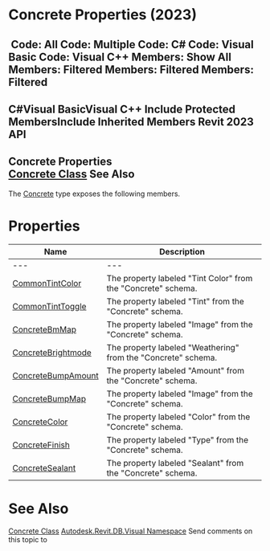 # Concrete Properties (2023)

﻿
 Code: All Code: Multiple Code: C# Code: Visual Basic Code: Visual C++  Members: Show All Members: Filtered Members: Filtered Members: Filtered   
---  
C#Visual BasicVisual C++
Include Protected MembersInclude Inherited Members
Revit 2023 API  
---  
Concrete Properties  
[Concrete Class](a3b65010-dc9e-f2ee-46ed-97e453198a62.md "Concrete Class") See Also  
---  
The [Concrete](a3b65010-dc9e-f2ee-46ed-97e453198a62.md "Concrete Class") type exposes the following members.
# Properties
| Name | Description |
| --- | --- |
| --- | --- | --- |
| [CommonTintColor](3f68c97f-3116-44e7-cea8-da9bf5d299e8.md "CommonTintColor Property") | The property labeled "Tint Color" from the "Concrete" schema. |
| [CommonTintToggle](0f7c2122-61c9-2aec-42aa-411e83bdf5dd.md "CommonTintToggle Property") | The property labeled "Tint" from the "Concrete" schema. |
| [ConcreteBmMap](4d9eef64-afec-f9ea-c923-f2514cdf575a.md "ConcreteBmMap Property") | The property labeled "Image" from the "Concrete" schema. |
| [ConcreteBrightmode](6da9c7da-4bb8-5507-be6a-3412a03a719c.md "ConcreteBrightmode Property") | The property labeled "Weathering" from the "Concrete" schema. |
| [ConcreteBumpAmount](51cd6cc7-41a2-3735-263a-c3caaad92a2c.md "ConcreteBumpAmount Property") | The property labeled "Amount" from the "Concrete" schema. |
| [ConcreteBumpMap](07ddf6cf-9cec-7fb1-61dd-1ad0f70e10f2.md "ConcreteBumpMap Property") | The property labeled "Image" from the "Concrete" schema. |
| [ConcreteColor](024bb088-3319-4661-abac-d5f649ebdc60.md "ConcreteColor Property") | The property labeled "Color" from the "Concrete" schema. |
| [ConcreteFinish](66a123ef-e8f2-2ff6-1885-b1503b66576a.md "ConcreteFinish Property") | The property labeled "Type" from the "Concrete" schema. |
| [ConcreteSealant](f7632748-9f37-e8b4-e804-7bac155482e4.md "ConcreteSealant Property") | The property labeled "Sealant" from the "Concrete" schema. |

# See Also
[Concrete Class](a3b65010-dc9e-f2ee-46ed-97e453198a62.md "Concrete Class")
[Autodesk.Revit.DB.Visual Namespace](f5a10581-6ac2-be19-0e32-f87d05bc8b83.md "Autodesk.Revit.DB.Visual Namespace")
Send comments on this topic to 